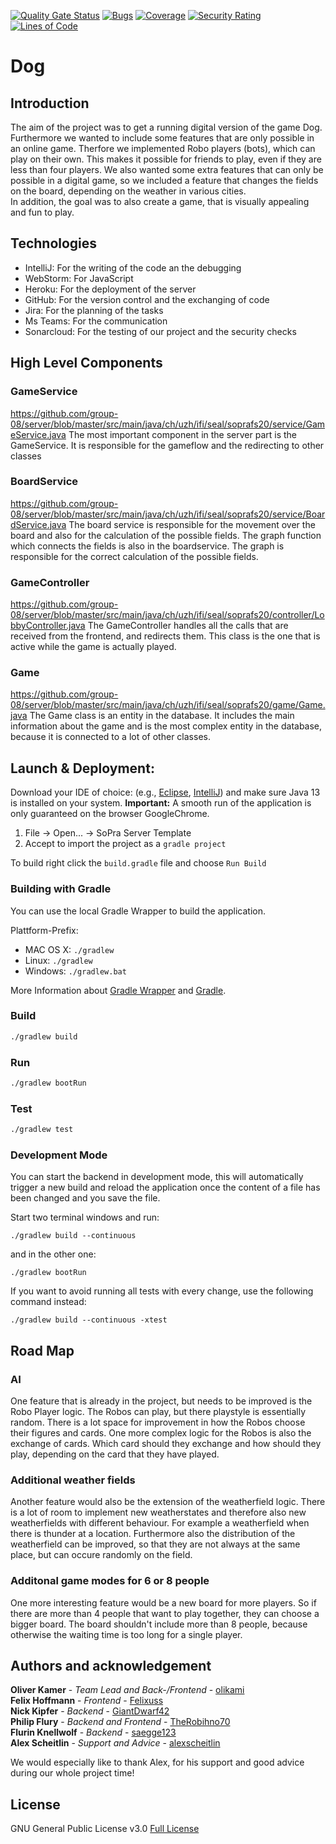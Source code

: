 [![Quality Gate Status](https://sonarcloud.io/api/project_badges/measure?project=group-08_server&metric=alert_status)](https://sonarcloud.io/dashboard?id=group-08_server)
[![Bugs](https://sonarcloud.io/api/project_badges/measure?project=group-08_server&metric=bugs)](https://sonarcloud.io/dashboard?id=group-08_server)
[![Coverage](https://sonarcloud.io/api/project_badges/measure?project=group-08_server&metric=coverage)](https://sonarcloud.io/dashboard?id=group-08_server)
[![Security Rating](https://sonarcloud.io/api/project_badges/measure?project=group-08_server&metric=security_rating)](https://sonarcloud.io/dashboard?id=group-08_server)
[![Lines of Code](https://sonarcloud.io/api/project_badges/measure?project=group-08_server&metric=ncloc)](https://sonarcloud.io/dashboard?id=group-08_server)


# Dog

## Introduction

The aim of the project was to get a running digital version of the game Dog. Furthermore we wanted to include some features that are only possible in an online game. Therfore we implemented Robo players (bots), which can play on their own. This makes it possible for friends to play, even if they are less than four players. We also wanted some extra features that can only be possible in a digital game, so we included a feature that changes the fields on the board, depending on the weather in various cities.<br>
In addition, the goal was to also create a game, that is visually appealing and fun to play.

## Technologies

- IntelliJ: For the writing of the code an the debugging
- WebStorm: For JavaScript
- Heroku: For the deployment of the server
- GitHub: For the version control and the exchanging of code
- Jira: For the planning of the tasks
- Ms Teams: For the communication
- Sonarcloud: For the testing of our project and the security checks

## High Level Components

### GameService

https://github.com/group-08/server/blob/master/src/main/java/ch/uzh/ifi/seal/soprafs20/service/GameService.java
The most important component in the server part is the GameService. It is responsible for the gameflow and the redirecting to other classes

### BoardService

https://github.com/group-08/server/blob/master/src/main/java/ch/uzh/ifi/seal/soprafs20/service/BoardService.java
The board service is responsible for the movement over the board and also for the calculation of the possible fields. The graph function which connects the fields is also in the boardservice. The graph is responsible for the correct calculation of the possible fields.

### GameController

https://github.com/group-08/server/blob/master/src/main/java/ch/uzh/ifi/seal/soprafs20/controller/LobbyController.java
The GameController handles all the calls that are received from the frontend, and redirects them. This class is the one that is active while the game is actually played.

### Game

https://github.com/group-08/server/blob/master/src/main/java/ch/uzh/ifi/seal/soprafs20/game/Game.java
The Game class is an entity in the database. It includes the main information about the game and is the most complex entity in the database, because it is connected to a lot of other classes.

## Launch & Deployment:

Download your IDE of choice: (e.g., [Eclipse](http://www.eclipse.org/downloads/), [IntelliJ](https://www.jetbrains.com/idea/download/)) and make sure Java 13 is installed on your system. **Important:** A smooth run of the application is only guaranteed on the browser GoogleChrome.

1. File -> Open... -> SoPra Server Template
2. Accept to import the project as a `gradle project`

To build right click the `build.gradle` file and choose `Run Build`

### Building with Gradle

You can use the local Gradle Wrapper to build the application.

Plattform-Prefix:

-   MAC OS X: `./gradlew`
-   Linux: `./gradlew`
-   Windows: `./gradlew.bat`

More Information about [Gradle Wrapper](https://docs.gradle.org/current/userguide/gradle_wrapper.html) and [Gradle](https://gradle.org/docs/).

### Build

```bash
./gradlew build
```

### Run

```bash
./gradlew bootRun
```

### Test

```bash
./gradlew test
```

### Development Mode

You can start the backend in development mode, this will automatically trigger a new build and reload the application
once the content of a file has been changed and you save the file.

Start two terminal windows and run:

`./gradlew build --continuous`

and in the other one:

`./gradlew bootRun`

If you want to avoid running all tests with every change, use the following command instead:

`./gradlew build --continuous -xtest`



## Road Map

### AI
One feature that is already in the project, but needs to be improved is the Robo Player logic. The Robos can play, but there playstyle is essentially random. There is a lot space for improvement in how the Robos choose their figures and cards. One more complex logic for the Robos is also the exchange of cards. Which card should they exchange and how should they play, depending on the card that they have played.

### Additional weather fields
Another feature would also be the extension of the weatherfield logic. There is a lot of room to implement new weatherstates and therefore also new weatherfields with different behaviour. For example a weatherfield when there is thunder at a location. Furthermore also the distribution of the weatherfield can be improved, so that they are not always at the same place, but can occure randomly on the field.

### Additonal game modes for 6 or 8 people
One more interesting feature would be a new board for more players. So if there are more than 4 people that want to play together, they can choose a bigger board. The board shouldn't include more than 8 people, because otherwise the waiting time is too long for a single player. 

## Authors and acknowledgement

**Oliver Kamer** - *Team Lead and Back-/Frontend* - [olikami](https://github.com/orgs/group-08/people/olikami)<br>
**Felix Hoffmann** - *Frontend* - [Felixuss](https://github.com/orgs/group-08/people/Felixuss)<br>
**Nick Kipfer** - *Backend* - [GiantDwarf42](https://github.com/orgs/group-08/people/GiantDwarf42)<br>
**Philip Flury** - *Backend and Frontend* - [TheRobihno70](https://github.com/orgs/group-08/people/TheRobihno70)<br>
**Flurin Knellwolf** - *Backend* - [saegge123](https://github.com/orgs/group-08/people/saegge123)<br>
**Alex Scheitlin** - *Support and Advice* - [alexscheitlin](https://github.com/orgs/group-08/people/alexscheitlin)<br>

We would especially like to thank Alex, for his support and good advice during our whole project time!

## License

GNU General Public License v3.0 [Full License](https://sopra-fs20-group-08-client.herokuapp.com/license)

